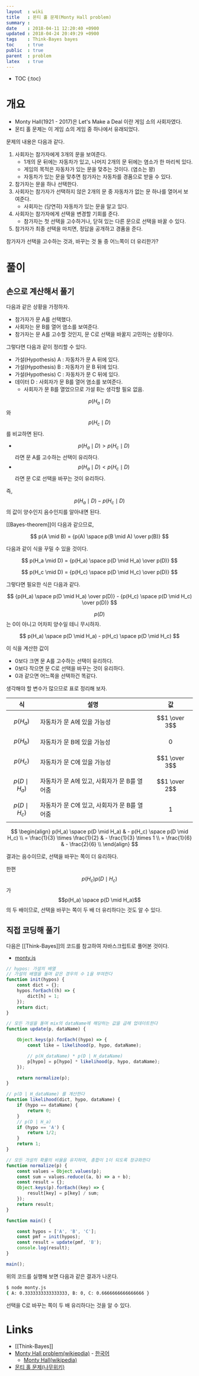 ```yaml
---
layout  : wiki
title   : 몬티 홀 문제(Monty Hall problem)
summary : 
date    : 2018-04-11 12:20:40 +0900
updated : 2018-04-24 20:49:29 +0900
tags    : Think-Bayes bayes
toc     : true
public  : true
parent  : problem
latex   : true
---
```

* TOC
{:toc}

# 개요

* Monty Hall(1921 - 2017)은 Let's Make a Deal 이란 게임 쇼의 사회자였다.
* 몬티 홀 문제는 이 게임 쇼의 게임 중 하나에서 유래되었다.

문제의 내용은 다음과 같다.

1. 사회자는 참가자에게 3개의 문을 보여준다.
    * 1개의 문 뒤에는 자동차가 있고, 나머지 2개의 문 뒤에는 염소가 한 마리씩 있다.
    * 게임의 목적은 자동차가 있는 문을 맞추는 것이다.  (염소는 꽝)
    * 자동차가 있는 문을 맞추면 참가자는 자동차를 경품으로 받을 수 있다.
2. 참가자는 문을 하나 선택한다.
3. 사회자는 참가자가 선택하지 않은 2개의 문 중 자동차가 없는 문 하나를 열어서 보여준다.
    * 사회자는 (당연히) 자동차가 있는 문을 알고 있다.
4. 사회자는 참가자에게 선택을 변경할 기회를 준다.
    * 참가자는 첫 선택을 고수하거나, 닫혀 있는 다른 문으로 선택을 바꿀 수 있다. 
5. 참가자가 최종 선택을 마치면, 정답을 공개하고 경품을 준다.

>
참가자가 선택을 고수하는 것과, 바꾸는 것 둘 중 어느쪽이 더 유리한가?

# 풀이

## 손으로 계산해서 풀기

다음과 같은 상황을 가정하자.

* 참가자가 문 A를 선택했다.
* 사회자는 문 B를 열어 염소를 보여준다.
* 참가자는 문 A를 고수할 것인지, 문 C로 선택을 바꿀지 고민하는 상황이다.

그렇다면 다음과 같이 정리할 수 있다.

* 가설(Hypothesis) A : 자동차가 문 A 뒤에 있다.
* 가설(Hypothesis) B : 자동차가 문 B 뒤에 있다.
* 가설(Hypothesis) C : 자동차가 문 C 뒤에 있다.
* 데이터 D : 사회자가 문 B를 열어 염소를 보여준다.
    * 사회자가 문 B를 열었으므로 가설 B는 생각할 필요 없음.

$$p(H_a \mid D)$$ 와 $$p(H_c \mid D)$$ 를 비교하면 된다.

* $$p(H_a \mid D) \gt p(H_c \mid D)$$ 라면 문 A를 고수하는 선택이 유리하다.
* $$p(H_a \mid D) \lt p(H_c \mid D)$$ 라면 문 C로 선택을 바꾸는 것이 유리하다.

즉, $$p(H_a \mid D) - p(H_c \mid D)$$의 값이 양수인지 음수인지를 알아내면 된다.

[[Bayes-theorem]]이 다음과 같으므로,

$$ p(A \mid B) = {p(A) \space p(B \mid A) \over p(B)} $$

다음과 같이 식을 꾸밀 수 있을 것이다.

$$ p(H_a \mid D) = {p(H_a) \space p(D \mid H_a) \over p(D)} $$

$$ p(H_c \mid D) = {p(H_c) \space p(D \mid H_c) \over p(D)} $$

그렇다면 필요한 식은 다음과 같다.

$$ {p(H_a) \space p(D \mid H_a) \over p(D)} - {p(H_c) \space p(D \mid H_c) \over p(D)} $$

$$p(D)$$는 0이 아니고 어차피 양수일 테니 무시하자.

$$ p(H_a) \space p(D \mid H_a) - p(H_c) \space p(D \mid H_c) $$

이 식을 계산한 값이

* 0보다 크면 문 A를 고수하는 선택이 유리하다.
* 0보다 작으면 문 C로 선택을 바꾸는 것이 유리하다.
* 0과 같으면 어느쪽을 선택하건 똑같다.


생각해야 할 변수가 많으므로 표로 정리해 보자.

| 식                | 설명                                         | 값            |
|-------------------|----------------------------------------------|---------------|
| $$p(H_a)$$        | 자동차가 문 A에 있을 가능성                  | $$1 \over 3$$ |
| $$p(H_b)$$        | 자동차가 문 B에 있을 가능성                  | $$0$$         |
| $$p(H_c)$$        | 자동차가 문 C에 있을 가능성                  | $$1 \over 3$$ |
| $$p(D \mid H_a)$$ | 자동차가 문 A에 있고, 사회자가 문 B를 열어줌 | $$1 \over 2$$ |
| $$p(D \mid H_c)$$ | 자동차가 문 C에 있고, 사회자가 문 B를 열어줌 | $$1$$         |

$$
\begin{align}
p(H_a) \space p(D \mid H_a) & - p(H_c) \space p(D \mid H_c) \\
= \frac{1}{3} \times \frac{1}{2} & - \frac{1}{3} \times 1 \\
= \frac{1}{6} & - \frac{2}{6} \\
\end{align}
$$

결과는 음수이므로, 선택을 바꾸는 쪽이 더 유리하다.

한편 $$p(H_c)p(D \mid H_c)$$가 $$p(H_a) \space p(D \mid H_a)$$의 두 배이므로, 선택을 바꾸는 쪽이 두 배 더 유리하다는 것도 알 수 있다.


## 직접 코딩해 풀기

다음은 [[Think-Bayes]]의 코드를 참고하여 자바스크립트로 풀어본 것이다.

* [monty.js](https://github.com/johngrib/think-bayes-study/blob/master/code/monty.js )

```javascript
// hypos: 가설의 배열
// 가설의 배열을 돌며 같은 경우의 수 1을 부여한다
function init(hypos) {
    const dict = {};
    hypos.forEach((h) => {
        dict[h] = 1;
    });
    return dict;
}

// 모든 가설을 돌며 mix의 dataName에 해당하는 값을 곱해 업데이트한다
function update(p, dataName) {

    Object.keys(p).forEach((hypo) => {
        const like = likelihood(p, hypo, dataName);

        // p(H_dataName) * p(D | H_dataName)
        p[hypo] = p[hypo] * likelihood(p, hypo, dataName);
    });

    return normalize(p);
}

// p(D | H_dataName) 를 계산한다
function likelihood(dict, hypo, dataName) {
    if (hypo == dataName) {
        return 0;
    }
    // p(D | H_a)
    if (hypo == 'A') {
        return 1/2;
    }
    return 1;
}

// 모든 가설의 확률의 비율을 유지하며, 총합이 1이 되도록 정규화한다
function normalize(p) {
    const values = Object.values(p);
    const sum = values.reduce((a, b) => a + b);
    const result = {};
    Object.keys(p).forEach((key) => {
        result[key] = p[key] / sum;
    });
    return result;
}

function main() {

    const hypos = ['A', 'B', 'C'];
    const pmf = init(hypos);
    const result = update(pmf, 'B');
    console.log(result);
}

main();
```

위의 코드를 실행해 보면 다음과 같은 결과가 나온다.

```bash
$ node monty.js
{ A: 0.3333333333333333, B: 0, C: 0.6666666666666666 }
```

선택을 C로 바꾸는 쪽이 두 배 유리하다는 것을 알 수 있다.




# Links

* [[Think-Bayes]]
* [Monty Hall problem(wikiepdia)](https://en.wikipedia.org/wiki/Monty_Hall_problem ) - [한국어](https://ko.wikipedia.org/wiki/%EB%AA%AC%ED%8B%B0_%ED%99%80_%EB%AC%B8%EC%A0%9C )
    * [Monty Hall(wikipedia)](https://en.wikipedia.org/wiki/Monty_Hall )
* [몬티 홀 문제(나무위키)](https://namu.wiki/w/%EB%AA%AC%ED%8B%B0%20%ED%99%80%20%EB%AC%B8%EC%A0%9C )
